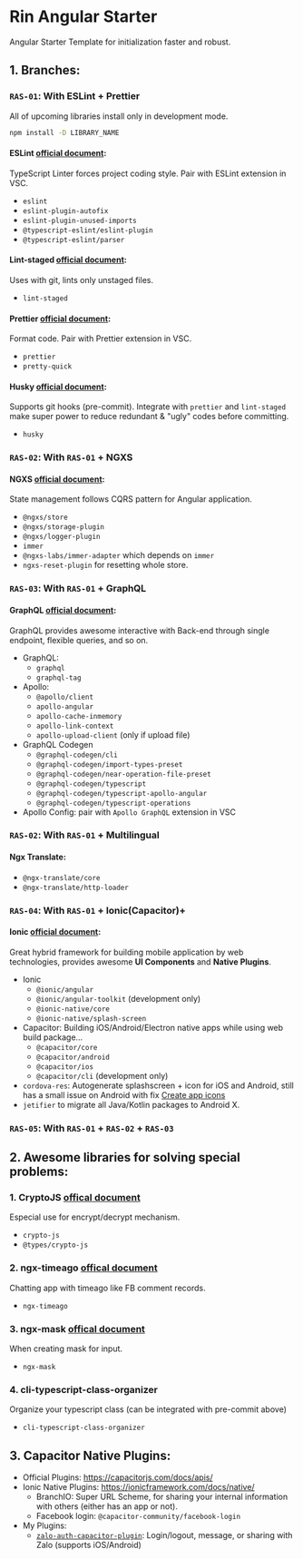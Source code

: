 # Rin Angular Starter
Angular Starter Template for initialization faster and robust.

## 1. Branches:

### `RAS-01`: With ESLint + Prettier
All of upcoming libraries install only in development mode. 
```bash
npm install -D LIBRARY_NAME
```
#### ESLint [official document](https://github.com/eslint/eslint): 
TypeScript Linter forces project coding style. Pair with ESLint extension in VSC. 
- `eslint`
- `eslint-plugin-autofix`
- `eslint-plugin-unused-imports`
- `@typescript-eslint/eslint-plugin`
- `@typescript-eslint/parser`
#### Lint-staged [official document](https://github.com/okonet/lint-staged):
Uses with git, lints only unstaged files.
- `lint-staged`
#### Prettier [official document](https://github.com/prettier/prettier): 
Format code. Pair with Prettier extension in VSC. 
- `prettier`
- `pretty-quick`
#### Husky [official document](https://github.com/typicode/husky): 
Supports git hooks (pre-commit). Integrate with `prettier` and `lint-staged` make super power to reduce redundant & "ugly" codes before committing.
- `husky`

### `RAS-02`: With `RAS-01` + NGXS
#### NGXS [official document](https://github.com/ngxs/store): 
State management follows CQRS pattern for Angular application.
- `@ngxs/store`
- `@ngxs/storage-plugin`
- `@ngxs/logger-plugin`
- `immer`
- `@ngxs-labs/immer-adapter` which depends on `immer`
- `ngxs-reset-plugin` for resetting whole store.

### `RAS-03`: With `RAS-01` + GraphQL

#### GraphQL [official document](https://graphql.org/): 
GraphQL provides awesome interactive with Back-end through single endpoint, flexible queries, and so on.
- GraphQL:
  - `graphql`
  - `graphql-tag`
- Apollo:
  - `@apollo/client`
  - `apollo-angular`
  - `apollo-cache-inmemory`
  - `apollo-link-context`
  - `apollo-upload-client` (only if upload file)
- GraphQL Codegen
  - `@graphql-codegen/cli`
  - `@graphql-codegen/import-types-preset`
  - `@graphql-codegen/near-operation-file-preset`
  - `@graphql-codegen/typescript`
  - `@graphql-codegen/typescript-apollo-angular`
  - `@graphql-codegen/typescript-operations` 
- Apollo Config: pair with `Apollo GraphQL` extension in VSC


### `RAS-02`: With `RAS-01` + Multilingual
#### Ngx Translate:
- `@ngx-translate/core`
- `@ngx-translate/http-loader`

### `RAS-04`: With `RAS-01` + Ionic(Capacitor)+
#### Ionic [official document](https://ionicframework.com/): 
Great hybrid framework for building mobile application by web technologies, provides awesome **UI Components** and **Native Plugins**.
- Ionic
  - `@ionic/angular`
  - `@ionic/angular-toolkit` (development only)
  - `@ionic-native/core`
  - `@ionic-native/splash-screen`
- Capacitor: Building iOS/Android/Electron native apps while using web build package...
  - `@capacitor/core`
  - `@capacitor/android`
  - `@capacitor/ios`
  - `@capacitor/cli` (development only)
- `cordova-res`: Autogenerate splashscreen + icon for iOS and Android, still has a small issue on Android with fix [Create app icons](https://developer.android.com/studio/write/image-asset-studio#access)
- `jetifier` to migrate all Java/Kotlin packages to Android X.

### `RAS-05`: With `RAS-01` + `RAS-02` + `RAS-03`

## 2. Awesome libraries for solving special problems:
### 1. CryptoJS [offical document](https://cryptojs.gitbook.io/docs/)
Especial use for encrypt/decrypt mechanism.
- `crypto-js`
- `@types/crypto-js`

### 2. ngx-timeago [offical document](https://github.com/ihym/ngx-timeago)
Chatting app with timeago like FB comment records.
- `ngx-timeago`

### 3. ngx-mask [offical document](https://github.com/JsDaddy/ngx-mask)
When creating mask for input.
- `ngx-mask` 

### 4. cli-typescript-class-organizer
Organize your typescript class (can be integrated with pre-commit above)
- `cli-typescript-class-organizer`


## 3. Capacitor Native Plugins:
- Official Plugins: https://capacitorjs.com/docs/apis/
- Ionic Native Plugins: https://ionicframework.com/docs/native/
  - BranchIO: Super URL Scheme, for sharing your internal information with others (either has an app or not).
  - Facebook login: `@capacitor-community/facebook-login`
- My Plugins: 
  - [`zalo-auth-capacitor-plugin`](https://www.npmjs.com/package/zalo-auth-capacitor-plugin): Login/logout, message, or sharing with Zalo (supports iOS/Android)
